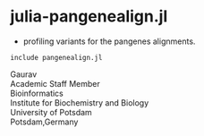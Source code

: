 # julia-pangenealign.jl

- profiling variants for the pangenes alignments.

```
include pangenealign.jl
```

Gaurav \
Academic Staff Member \
Bioinformatics \
Institute for Biochemistry and Biology \
University of Potsdam \
Potsdam,Germany

